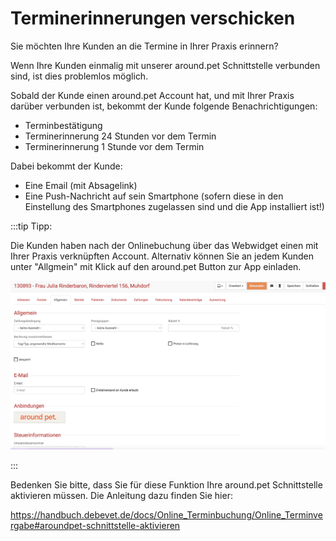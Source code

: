 # Terminerinnerungen verschicken 

Sie möchten Ihre Kunden an die Termine in Ihrer Praxis erinnern?

Wenn Ihre Kunden einmalig mit unserer around.pet Schnittstelle verbunden sind, ist dies problemlos möglich. 

Sobald der Kunde einen around.pet Account hat, und mit Ihrer Praxis darüber verbunden ist, bekommt der Kunde folgende
Benachrichtigungen:   

* Terminbestätigung  
* Terminerinnerung 24 Stunden vor dem Termin
* Terminerinnerung 1 Stunde vor dem Termin 

Dabei bekommt der Kunde:   

* Eine Email (mit Absagelink)   
* Eine Push-Nachricht auf sein Smartphone (sofern diese in den Einstellung des Smartphones zugelassen sind und die App installiert ist!)   

:::tip Tipp:  

Die Kunden haben nach der Onlinebuchung über das Webwidget einen mit Ihrer Praxis verknüpften Account. Alternativ können Sie an
jedem Kunden unter "Allgmein" mit Klick auf den around.pet Button zur App einladen.    

![](../../static/img/Kunden/schnittstellen_button.png)   

:::  

Bedenken Sie bitte, dass Sie für diese Funktion Ihre around.pet Schnittstelle aktivieren müssen. Die Anleitung dazu finden Sie hier:

https://handbuch.debevet.de/docs/Online_Terminbuchung/Online_Terminvergabe#aroundpet-schnittstelle-aktivieren